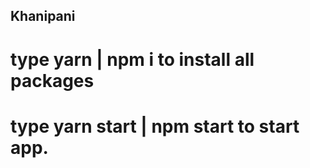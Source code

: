  
## Khanipani

# type yarn | npm i to install all packages
# type yarn start | npm start to start app.